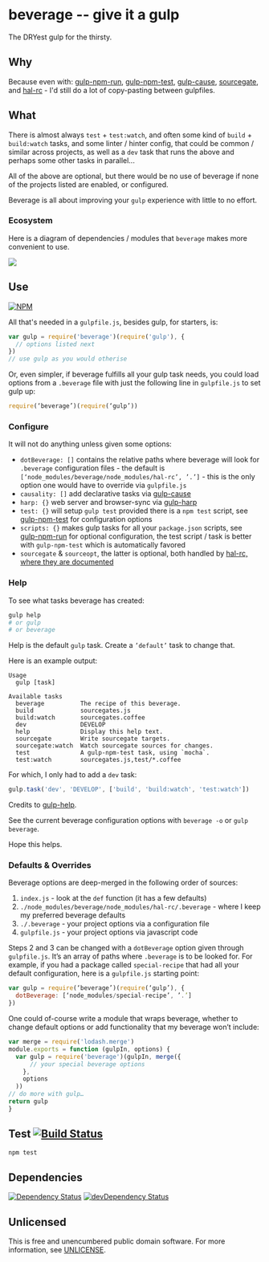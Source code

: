 # beverage -- give it a gulp

The DRYest gulp for the thirsty.

## Why

Because even with:
[gulp-npm-run](https://github.com/orlin/gulp-npm-run),
[gulp-npm-test](https://github.com/orlin/gulp-npm-test),
[gulp-cause](https://github.com/orlin/gulp-cause),
[sourcegate](https://github.com/orlin/sourcegate),
and [hal-rc](https://github.com/orlin/hal-rc) -
I'd still do a lot of copy-pasting between gulpfiles.

## What

There is almost always `test` + `test:watch`,
and often some kind of `build` + `build:watch` tasks,
and some linter / hinter config, that could be common /
similar across projects, as well as a `dev` task that
runs the above and perhaps some other tasks in parallel...

All of the above are optional, but there would be no use of beverage
if none of the projects listed are enabled, or configured.

Beverage is all about improving your `gulp` experience with little to no effort.

### Ecosystem

Here is a diagram of dependencies / modules that `beverage` makes more convenient to use.

![](doc/Beverage.jpg)

## Use

[![NPM](https://nodei.co/npm/beverage.png?mini=true)](https://www.npmjs.org/package/beverage)

All that's needed in a `gulpfile.js`, besides gulp, for starters, is:

```javascript
var gulp = require('beverage')(require('gulp'), {
  // options listed next
})
// use gulp as you would otherise
```

Or, even simpler, if beverage fulfills all your gulp task needs, you could load options from a `.beverage` file with just the following line in `gulpfile.js` to set gulp up:

```javascript
require(‘beverage’)(require(‘gulp’))
```

### Configure

It will not do anything unless given some options:

- `dotBeverage: []` contains the relative paths where beverage will look for `.beverage` configuration files - the default is `[‘node_modules/beverage/node_modules/hal-rc’, ’.’]` - this is the only option one would have to override via `gulpfile.js`
- `causality: []` add declarative tasks via [gulp-cause](https://github.com/orlin/gulp-cause)
- `harp: {}` web server and browser-sync via [gulp-harp](https://github.com/orlin/gulp-harp)
- `test: {}` will setup `gulp test` provided there is a `npm test` script, see [gulp-npm-test](https://github.com/orlin/gulp-npm-test#configure) for configuration options
- `scripts: {}` makes gulp tasks for all your `package.json` scripts, see [gulp-npm-run](https://github.com/orlin/gulp-npm-run#configure) for optional configuration, the test script / task is better with `gulp-npm-test` which is automatically favored
- `sourcegate` & `sourceopt`, the latter is optional, both handled by [hal-rc, where they are documented](https://github.com/orlin/hal-rc#configure)

### Help

To see what tasks beverage has created:

```sh
gulp help
# or gulp
# or beverage
```

Help is the default `gulp` task.  Create a `’default’` task to change that.

Here is an example output:

```text
Usage
  gulp [task]

Available tasks
  beverage          The recipe of this beverage.
  build             sourcegates.js
  build:watch       sourcegates.coffee
  dev               DEVELOP
  help              Display this help text.
  sourcegate        Write sourcegate targets.
  sourcegate:watch  Watch sourcegate sources for changes.
  test              A gulp-npm-test task, using `mocha`.
  test:watch        sourcegates.js,test/*.coffee
```

For which, I only had to add a `dev` task:

```javascript
gulp.task('dev', 'DEVELOP', ['build', 'build:watch', 'test:watch'])
```

Credits to [gulp-help](https://www.npmjs.com/package/gulp-help).

See the current beverage configuration options with `beverage -o` or `gulp beverage`.

Hope this helps.

### Defaults & Overrides

Beverage options are deep-merged in the following order of sources:

1. `index.js` - look at the `def` function (it has a few defaults)
2. `./node_modules/beverage/node_modules/hal-rc/.beverage` - where I keep my preferred beverage defaults
3. `./.beverage` - your project options via a configuration file
4. `gulpfile.js` - your project options via javascript code

Steps 2 and 3 can be changed with a `dotBeverage` option given through `gulpfile.js`.  It’s an array of paths where `.beverage` is to be looked for.  For example, if you had a package called `special-recipe` that had all your default configuration, here is a `gulpfile.js` starting point:

```javascript
var gulp = require(‘beverage’)(require(‘gulp’), {
  dotBeverage: [‘node_modules/special-recipe’, ’.’]
})
```

One could of-course write a module that wraps beverage, whether to change default options or add functionality that my beverage won’t include:

```javascript
var merge = require('lodash.merge')
module.exports = function (gulpIn, options) {
  var gulp = require('beverage')(gulpIn, merge({
      // your special beverage options
    },
    options
  ))
// do more with gulp…
return gulp
}
```

## Test [![Build Status](https://img.shields.io/travis/orlin/beverage.svg?style=flat)](https://travis-ci.org/orlin/beverage)

```sh
npm test
```

## Dependencies

[![Dependency Status](https://david-dm.org/orlin/beverage.svg)](https://david-dm.org/orlin/beverage)
[![devDependency Status](https://david-dm.org/orlin/beverage/dev-status.svg)](https://david-dm.org/orlin/beverage#info=devDependencies)

## Unlicensed

This is free and unencumbered public domain software.
For more information, see [UNLICENSE](http://unlicense.org).
